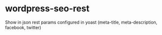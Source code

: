 # wordpress-seo-rest
Show in json rest params configured in yoast (meta-title, meta-description, facebook, twitter)
